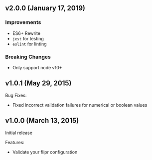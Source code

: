 ## v2.0.0 (January 17, 2019)

### Improvements

- ES6+ Rewrite
- `jest` for testing
- `eslint` for linting

### Breaking Changes

- Only support node v10+

## v1.0.1 (May 29, 2015)

Bug Fixes:

  - Fixed incorrect validation failures for numerical or boolean values

## v1.0.0 (March 13, 2015)

Initial release

Features:

  - Validate your flipr configuration

